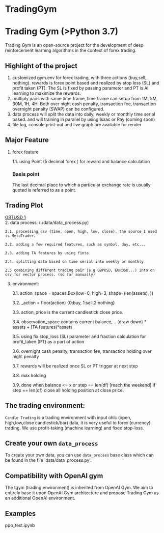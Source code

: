 # TradingGym

# Trading Gym (>Python 3.7)
Trading Gym is an open-source project for the development of deep reinforcement learning algorithms in the context of forex trading.
## Highlight of the project 
1. customized gym.env for forex trading, with three actions (buy,sell, nothing). rewards is forex point based and realized by stop loss (SL) and profit taken (PT). The SL is fixed by passing parameter and PT is AI learning to maximize the rewards. 
2. multiply pairs with same time frame, time frame can setup from 1M, 5M, 30M, 1H, 4H. Both over night cash penalty, transaction fee, transaction overnight penalty (SWAP) can be configured.
3. data process will split the data into daily, weekly or monthly time serial based. and will training in parallel by using Isaac or Ray (coming soon)
4. file log, console print-out and live graph are available for render 
##  Major Feature
1. forex feature
    
    1.1.  using Point (5 decimal forex )  for reward and balance calculation
    ### Basis point
    The last decimal place to which a particular exchange rate is usually quoted is referred to as a point. 
## Trading Plot
[GBTUSD 1](./log/GBPUSD-20211027165755.png)       
2. data process: (./data/data_process.py)
    
    2.1. processing csv (time, open, high, low, close), the source I used is MetaTrader.
    
    2.2. adding a few required features, such as symbol, day, etc...
    
    2.3. adding TA features by using finta
    
    2.4. splitting data based on time serial into weekly or monthly
    
    2.5 combining different trading pair (e.g GBPUSD, EURUSD...) into on csv for vector process. (so far manually)
3. environment:
    
    3.1. action_space = spaces.Box(low=0, high=3, shape=(len(assets), ))
    
    3.2. _action = floor(action) {0:buy, 1:sell,2:nothing}
    
    3.3. action_price is the current candlestick close price.
    
    3.4. observation_space contains current balance, .. (draw down) * assets + (TA features)*assets
    
    3.5. using fix stop_loss (SL) parameter and fraction calculation for profit_taken (PT) as a part of action
    
    3.6. overnight cash penalty, transaction fee, transaction holding over night penalty
    
    3.7. rewards will be realized once SL or PT trigger at next step
    
    3.8. max holding
    
    3.9. done when balance <= x  or step == len(df)  [reach the weekend]
        if step == len(df) close all holding position at close price.

## The trading environment:

`Candle Trading` is a trading environment with input ohlc (open, high,low,close candlestick/bar) data, it is very useful to forex (currency) trading. We use profit-taking (machine learning) and fixed stop-loss.

## Create your own `data_process`

To create your own data, you can use `data_process` base class which can be found in the file 'data/data_process.py'. 

## Compatibility with OpenAI gym

The tgym (trading environment) is inherited from OpenAI Gym. We aim to entirely base it upon OpenAI Gym architecture and propose Trading Gym as an additional OpenAI environment.

## Examples
ppo_test.ipynb
